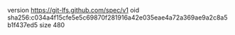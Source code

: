 version https://git-lfs.github.com/spec/v1
oid sha256:c034a4f15cfe5e5c69870f281916a42e035eae4a72a369ae9a2c8a5b1f437ed5
size 480
